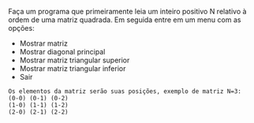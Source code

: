 Faça um programa que primeiramente leia um inteiro positivo N relativo à ordem de uma matriz quadrada. Em seguida entre em um menu com as opções:
  - Mostrar matriz
  - Mostrar diagonal principal
  - Mostrar matriz triangular superior
  - Mostrar matriz triangular inferior
  - Sair
```
Os elementos da matriz serão suas posições, exemplo de matriz N=3:
(0-0) (0-1) (0-2)
(1-0) (1-1) (1-2)
(2-0) (2-1) (2-2)
```